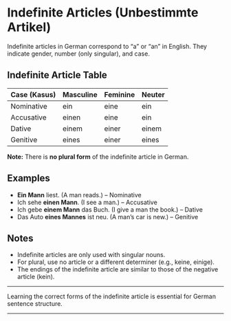 # Indefinite Articles (Unbestimmte Artikel)

Indefinite articles in German correspond to “a” or “an” in English. They indicate gender, number (only singular), and case.

## Indefinite Article Table

| Case (Kasus) | Masculine | Feminine | Neuter |
|--------------|-----------|----------|--------|
| Nominative   | ein       | eine     | ein    |
| Accusative   | einen     | eine     | ein    |
| Dative       | einem     | einer    | einem  |
| Genitive     | eines     | einer    | eines  |

**Note:** There is **no plural form** of the indefinite article in German.

## Examples

- **Ein Mann** liest. (A man reads.) – Nominative
- Ich sehe **einen Mann**. (I see a man.) – Accusative
- Ich gebe **einem Mann** das Buch. (I give a man the book.) – Dative
- Das Auto **eines Mannes** ist neu. (A man’s car is new.) – Genitive

## Notes

- Indefinite articles are only used with singular nouns.
- For plural, use no article or a different determiner (e.g., keine, einige).
- The endings of the indefinite article are similar to those of the negative article (kein).

---

Learning the correct forms of the indefinite article is essential for German sentence structure.

---